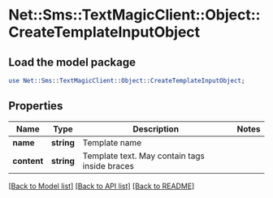 # Net::Sms::TextMagicClient::Object::CreateTemplateInputObject

## Load the model package
```perl
use Net::Sms::TextMagicClient::Object::CreateTemplateInputObject;
```

## Properties
Name | Type | Description | Notes
------------ | ------------- | ------------- | -------------
**name** | **string** | Template name | 
**content** | **string** | Template text. May contain tags inside braces | 

[[Back to Model list]](../README.md#documentation-for-models) [[Back to API list]](../README.md#documentation-for-api-endpoints) [[Back to README]](../README.md)


